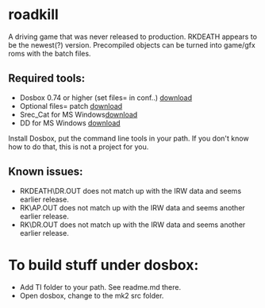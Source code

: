 # roadkill

A driving game that was never released to production.
RKDEATH appears to be the newest(?) version.
Precompiled objects can be turned into game/gfx roms with the batch files.

## Required tools:
- Dosbox 0.74 or higher (set files= in conf..) [download](https://www.dosbox.com/download.php?main=1)
- Optional files= patch [download](https://www.shdon.com/blog/2009/09/05/adjustable-files-setting-in-dosbox)
- Srec_Cat for MS Windows[download](https://srecord.sourceforge.net/download.html)
- DD for MS Windows [download](http://www.chrysocome.net/dd)

Install Dosbox, put the command line tools in your path. If you don't know how to do that, this is not a project for you.

## Known issues:
- RKDEATH\DR.OUT does not match up with the IRW data and seems earlier release.
- RK\AP.OUT does not match up with the IRW data and seems another earlier release.
- RK\DR.OUT does not match up with the IRW data and seems another earlier release.

# To build stuff under dosbox:
- Add TI folder to your path. See readme.md there.
- Open dosbox, change to the mk2 src folder.